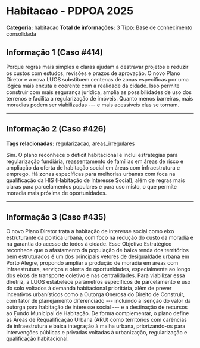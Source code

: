 # Habitacao - PDPOA 2025

**Categoria:** habitacao
**Total de informações:** 3
**Tipo:** Base de conhecimento consolidada

## Informação 1 (Caso #414)

Porque regras mais simples e claras ajudam a destravar projetos e reduzir os custos com estudos, revisões e prazos de aprovação. O novo Plano Diretor e a nova LUOS substituem centenas de zonas específicas por uma lógica mais enxuta e coerente com a realidade da cidade. Isso permite construir com mais segurança jurídica, amplia as possibilidades de uso dos terrenos e facilita a regularização de imóveis. Quanto menos barreiras, mais moradias podem ser viabilizadas --- e mais acessíveis elas se tornam.

---

## Informação 2 (Caso #426)

**Tags relacionadas:** regularizacao, areas_irregulares

Sim. O plano reconhece o déficit habitacional e inclui estratégias para regularização fundiária, reassentamento de famílias em áreas de risco e ampliação da oferta de habitação social em áreas com infraestrutura e emprego. Há zonas específicas para melhorias urbanas com foca na qualificação da HIS (Habitação de Interesse Social), além de regras mais claras para parcelamentos populares e para uso misto, o que permite moradia mais próxima de oportunidades.

---

## Informação 3 (Caso #435)

O novo Plano Diretor trata a habitação de interesse social como eixo estruturante da política urbana, com foco na redução do custo da moradia e na garantia do acesso de todos à cidade. Esse Objetivo Estratégico reconhece que o afastamento da população de baixa renda dos territórios bem estruturados é um dos principais vetores de desigualdade urbana em Porto Alegre, propondo ampliar a produção de moradia em áreas com infraestrutura, serviços e oferta de oportunidades, especialmente ao longo dos eixos de transporte coletivo e nas centralidades. Para viabilizar essa diretriz, a LUOS estabelece parâmetros específicos de parcelamento e uso do solo voltados à demanda habitacional prioritária, além de prever incentivos urbanísticos como a Outorga Onerosa do Direito de Construir, com fator de planejamento diferenciado --- incluindo a isenção do valor da outorga para habitação de interesse social --- e a destinação de recursos ao Fundo Municipal de Habitação. De forma complementar, o plano define as Áreas de Requalificação Urbana (ARU) como territórios com carências de infraestrutura e baixa integração à malha urbana, priorizando-os para intervenções públicas e privadas voltadas à urbanização, regularização e qualificação habitacional.
